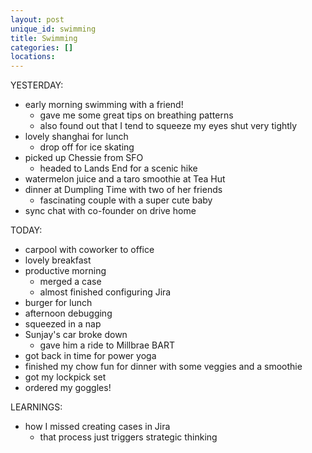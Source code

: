 ```yaml
---
layout: post
unique_id: swimming
title: Swimming
categories: []
locations: 
---
```


YESTERDAY:
* early morning swimming with a friend!
  * gave me some great tips on breathing patterns
  * also found out that I tend to squeeze my eyes shut very tightly
* lovely shanghai for lunch
  * drop off for ice skating
* picked up Chessie from SFO
  * headed to Lands End for a scenic hike
* watermelon juice and a taro smoothie at Tea Hut
* dinner at Dumpling Time with two of her friends
  * fascinating couple with a super cute baby
* sync chat with co-founder on drive home

TODAY:
* carpool with coworker to office
* lovely breakfast
* productive morning
  * merged a case
  * almost finished configuring Jira
* burger for lunch
* afternoon debugging
* squeezed in a nap
* Sunjay's car broke down
  * gave him a ride to Millbrae BART
* got back in time for power yoga
* finished my chow fun for dinner with some veggies and a smoothie
* got my lockpick set
* ordered my goggles!

LEARNINGS:
* how I missed creating cases in Jira
  * that process just triggers strategic thinking
